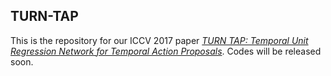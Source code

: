 ## TURN-TAP

This is the repository for our ICCV 2017 paper [_TURN TAP: Temporal Unit Regression Network for Temporal Action Proposals_](https://arxiv.org/abs/1703.06189). Codes will be released soon.
